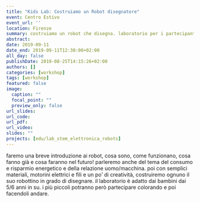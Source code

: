 ```yaml
---
title: "Kids Lab: Costruiamo un Robot disegnatore"
event: Centro Estivo
event_url: ''
location: Firenze
summary: costruiamo un robot che disegna. laboratorio per i partecipanti al Centro Estivo
abstract: 
date: 2019-09-11
date_end: 2019-09-11T12:30:00+02:00
all_day: false
publishDate: 2019-08-25T14:15:26+02:00
authors: []
categories: [workshop]
tags: [workshop]
featured: false
image:
  caption: ""
  focal_point: ""
  preview_only: false
url_slides:
url_code:
url_pdf:
url_video:
slides: ""
projects: [edu/lab_stem_elettronica_robots]
---
```


faremo una breve introduzione ai robot, cosa sono, come funzionano, cosa fanno già e cosa faranno nel futuro!
parleremo anche del tema del consumo e risparmio energetico e della relazione uomo/macchina.
poi con semplici materiali, motorini elettrici e fili e un po’ di creatività, costruiremo ognuno il suo robottino in grado di disegnare.
il laboratorio è adatto dai bambini dai 5/6 anni in su. i più piccoli potranno però partecipare colorando e poi facendoli andare.
